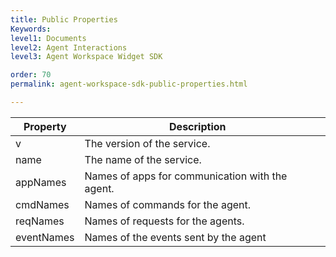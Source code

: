 ```yaml
---
title: Public Properties
Keywords:
level1: Documents
level2: Agent Interactions
level3: Agent Workspace Widget SDK

order: 70
permalink: agent-workspace-sdk-public-properties.html

---
```


| Property   | Description                                     |   |
|------------|-------------------------------------------------|---|
| v          | The version of the service.                     |   |
| name       | The name of the service.                        |   |
| appNames   | Names of apps for communication with the agent. |   |
| cmdNames   | Names of commands for the agent.                |   |
| reqNames   | Names of requests for the agents.               |   |
| eventNames | Names of the events sent by the agent           |   | 
